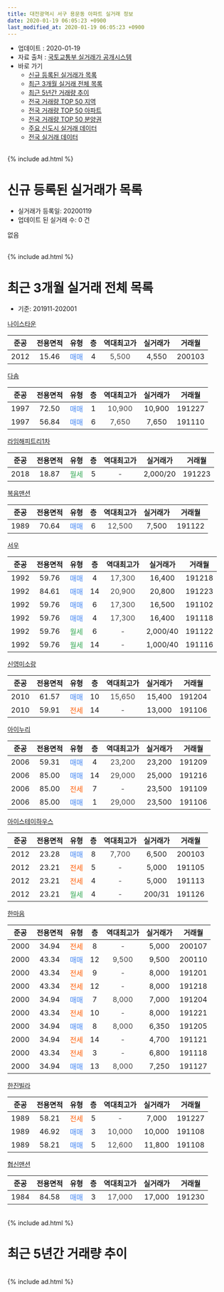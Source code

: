 ```yaml
---
title: 대전광역시 서구 용문동 아파트 실거래 정보
date: 2020-01-19 06:05:23 +0900
last_modified_at: 2020-01-19 06:05:23 +0900
---
```


* 업데이트 : 2020-01-19
* 자료 출처 : [국토교통부 실거래가 공개시스템](http://rt.molit.go.kr)
* 바로 가기
    * [신규 등록된 실거래가 목록](#신규-등록된-실거래가-목록)
    * [최근 3개월 실거래 전체 목록](#최근-3개월-실거래-전체-목록)
    * [최근 5년간 거래량 추이](#최근-5년간-거래량-추이)
    * [전국 거래량 TOP 50 지역](https://apt-info.github.io/apt-trade-info/최근-3개월-전국에서-가장-거래가-많이-발생한-지역)
    * [전국 거래량 TOP 50 아파트](https://apt-info.github.io/apt-trade-info/최근-3개월-전국에서-가장-거래가-많이-발생한-아파트)
    * [전국 거래량 TOP 50 분양권](https://apt-info.github.io/apt-trade-info/최근-3개월-전국에서-가장-거래가-많이-발생한-분양권)
    * [주요 신도시 실거래 데이터](https://apt-info.github.io/apt-trade-info/주요-신도시)
    * [전국 실거래 데이터](https://apt-info.github.io/apt-trade-info/전국)
<br>
{% include ad.html %}
<br>

# 신규 등록된 실거래가 목록
* 실거래가 등록일: 20200119
* 업데이트 된 실거래 수: 0 건

없음

<br>
{% include ad.html %}
<br>

# 최근 3개월 실거래 전체 목록
* 기준: 201911-202001


[나이스타운](https://search.naver.com/search.naver?query=%EB%8C%80%EC%A0%84%EA%B4%91%EC%97%AD%EC%8B%9C+%EC%84%9C%EA%B5%AC+%EC%9A%A9%EB%AC%B8%EB%8F%99+%EB%82%98%EC%9D%B4%EC%8A%A4%ED%83%80%EC%9A%B4)

|준공|전용면적|유형|층|역대최고가|실거래가|거래월|
|:---:|:---:|:---:|:---:|:---:|:---:|:---:|
|2012|15.46|<span style="color:#4285f3">매매</span>|4|<span style="color:#444444">5,500</span>|4,550|200103|

[다솜](https://search.naver.com/search.naver?query=%EB%8C%80%EC%A0%84%EA%B4%91%EC%97%AD%EC%8B%9C+%EC%84%9C%EA%B5%AC+%EC%9A%A9%EB%AC%B8%EB%8F%99+%EB%8B%A4%EC%86%9C)

|준공|전용면적|유형|층|역대최고가|실거래가|거래월|
|:---:|:---:|:---:|:---:|:---:|:---:|:---:|
|1997|72.50|<span style="color:#4285f3">매매</span>|1|<span style="color:#444444">10,900</span>|10,900|191227|
|1997|56.84|<span style="color:#4285f3">매매</span>|6|<span style="color:#444444">7,650</span>|7,650|191110|

[라임해피트리1차](https://search.naver.com/search.naver?query=%EB%8C%80%EC%A0%84%EA%B4%91%EC%97%AD%EC%8B%9C+%EC%84%9C%EA%B5%AC+%EC%9A%A9%EB%AC%B8%EB%8F%99+%EB%9D%BC%EC%9E%84%ED%95%B4%ED%94%BC%ED%8A%B8%EB%A6%AC1%EC%B0%A8)

|준공|전용면적|유형|층|역대최고가|실거래가|거래월|
|:---:|:---:|:---:|:---:|:---:|:---:|:---:|
|2018|18.87|<span style="color:#34a853">월세</span>|5|<span style="color:#444444">-</span>|2,000/20|191223|

[복음맨션](https://search.naver.com/search.naver?query=%EB%8C%80%EC%A0%84%EA%B4%91%EC%97%AD%EC%8B%9C+%EC%84%9C%EA%B5%AC+%EC%9A%A9%EB%AC%B8%EB%8F%99+%EB%B3%B5%EC%9D%8C%EB%A7%A8%EC%85%98)

|준공|전용면적|유형|층|역대최고가|실거래가|거래월|
|:---:|:---:|:---:|:---:|:---:|:---:|:---:|
|1989|70.64|<span style="color:#4285f3">매매</span>|6|<span style="color:#444444">12,500</span>|7,500|191122|

[서우](https://search.naver.com/search.naver?query=%EB%8C%80%EC%A0%84%EA%B4%91%EC%97%AD%EC%8B%9C+%EC%84%9C%EA%B5%AC+%EC%9A%A9%EB%AC%B8%EB%8F%99+%EC%84%9C%EC%9A%B0)

|준공|전용면적|유형|층|역대최고가|실거래가|거래월|
|:---:|:---:|:---:|:---:|:---:|:---:|:---:|
|1992|59.76|<span style="color:#4285f3">매매</span>|4|<span style="color:#444444">17,300</span>|16,400|191218|
|1992|84.61|<span style="color:#4285f3">매매</span>|14|<span style="color:#444444">20,900</span>|20,800|191223|
|1992|59.76|<span style="color:#4285f3">매매</span>|6|<span style="color:#444444">17,300</span>|16,500|191102|
|1992|59.76|<span style="color:#4285f3">매매</span>|4|<span style="color:#444444">17,300</span>|16,400|191118|
|1992|59.76|<span style="color:#34a853">월세</span>|6|<span style="color:#444444">-</span>|2,000/40|191122|
|1992|59.76|<span style="color:#34a853">월세</span>|14|<span style="color:#444444">-</span>|1,000/40|191116|

[신영미소랑](https://search.naver.com/search.naver?query=%EB%8C%80%EC%A0%84%EA%B4%91%EC%97%AD%EC%8B%9C+%EC%84%9C%EA%B5%AC+%EC%9A%A9%EB%AC%B8%EB%8F%99+%EC%8B%A0%EC%98%81%EB%AF%B8%EC%86%8C%EB%9E%91)

|준공|전용면적|유형|층|역대최고가|실거래가|거래월|
|:---:|:---:|:---:|:---:|:---:|:---:|:---:|
|2010|61.57|<span style="color:#4285f3">매매</span>|10|<span style="color:#444444">15,650</span>|15,400|191204|
|2010|59.91|<span style="color:#ff5a00">전세</span>|14|<span style="color:#444444">-</span>|13,000|191106|

[아이누리](https://search.naver.com/search.naver?query=%EB%8C%80%EC%A0%84%EA%B4%91%EC%97%AD%EC%8B%9C+%EC%84%9C%EA%B5%AC+%EC%9A%A9%EB%AC%B8%EB%8F%99+%EC%95%84%EC%9D%B4%EB%88%84%EB%A6%AC)

|준공|전용면적|유형|층|역대최고가|실거래가|거래월|
|:---:|:---:|:---:|:---:|:---:|:---:|:---:|
|2006|59.31|<span style="color:#4285f3">매매</span>|4|<span style="color:#444444">23,200</span>|23,200|191209|
|2006|85.00|<span style="color:#4285f3">매매</span>|14|<span style="color:#444444">29,000</span>|25,000|191216|
|2006|85.00|<span style="color:#ff5a00">전세</span>|7|<span style="color:#444444">-</span>|23,500|191109|
|2006|85.00|<span style="color:#4285f3">매매</span>|1|<span style="color:#444444">29,000</span>|23,500|191106|

[아이스테이하우스](https://search.naver.com/search.naver?query=%EB%8C%80%EC%A0%84%EA%B4%91%EC%97%AD%EC%8B%9C+%EC%84%9C%EA%B5%AC+%EC%9A%A9%EB%AC%B8%EB%8F%99+%EC%95%84%EC%9D%B4%EC%8A%A4%ED%85%8C%EC%9D%B4%ED%95%98%EC%9A%B0%EC%8A%A4)

|준공|전용면적|유형|층|역대최고가|실거래가|거래월|
|:---:|:---:|:---:|:---:|:---:|:---:|:---:|
|2012|23.28|<span style="color:#4285f3">매매</span>|8|<span style="color:#444444">7,700</span>|6,500|200103|
|2012|23.21|<span style="color:#ff5a00">전세</span>|5|<span style="color:#444444">-</span>|5,000|191105|
|2012|23.21|<span style="color:#ff5a00">전세</span>|4|<span style="color:#444444">-</span>|5,000|191113|
|2012|23.21|<span style="color:#34a853">월세</span>|4|<span style="color:#444444">-</span>|200/31|191126|

[한마음](https://search.naver.com/search.naver?query=%EB%8C%80%EC%A0%84%EA%B4%91%EC%97%AD%EC%8B%9C+%EC%84%9C%EA%B5%AC+%EC%9A%A9%EB%AC%B8%EB%8F%99+%ED%95%9C%EB%A7%88%EC%9D%8C)

|준공|전용면적|유형|층|역대최고가|실거래가|거래월|
|:---:|:---:|:---:|:---:|:---:|:---:|:---:|
|2000|34.94|<span style="color:#ff5a00">전세</span>|8|<span style="color:#444444">-</span>|5,000|200107|
|2000|43.34|<span style="color:#4285f3">매매</span>|12|<span style="color:#444444">9,500</span>|9,500|200110|
|2000|43.34|<span style="color:#ff5a00">전세</span>|9|<span style="color:#444444">-</span>|8,000|191201|
|2000|43.34|<span style="color:#ff5a00">전세</span>|12|<span style="color:#444444">-</span>|8,000|191218|
|2000|34.94|<span style="color:#4285f3">매매</span>|7|<span style="color:#444444">8,000</span>|7,000|191204|
|2000|43.34|<span style="color:#ff5a00">전세</span>|10|<span style="color:#444444">-</span>|8,000|191221|
|2000|34.94|<span style="color:#4285f3">매매</span>|8|<span style="color:#444444">8,000</span>|6,350|191205|
|2000|34.94|<span style="color:#ff5a00">전세</span>|14|<span style="color:#444444">-</span>|4,700|191121|
|2000|43.34|<span style="color:#ff5a00">전세</span>|3|<span style="color:#444444">-</span>|6,800|191118|
|2000|34.94|<span style="color:#4285f3">매매</span>|13|<span style="color:#444444">8,000</span>|7,250|191127|

[한진빌라](https://search.naver.com/search.naver?query=%EB%8C%80%EC%A0%84%EA%B4%91%EC%97%AD%EC%8B%9C+%EC%84%9C%EA%B5%AC+%EC%9A%A9%EB%AC%B8%EB%8F%99+%ED%95%9C%EC%A7%84%EB%B9%8C%EB%9D%BC)

|준공|전용면적|유형|층|역대최고가|실거래가|거래월|
|:---:|:---:|:---:|:---:|:---:|:---:|:---:|
|1989|58.21|<span style="color:#ff5a00">전세</span>|5|<span style="color:#444444">-</span>|7,000|191227|
|1989|46.92|<span style="color:#4285f3">매매</span>|3|<span style="color:#444444">10,000</span>|10,000|191108|
|1989|58.21|<span style="color:#4285f3">매매</span>|5|<span style="color:#444444">12,600</span>|11,800|191108|

[협신맨션](https://search.naver.com/search.naver?query=%EB%8C%80%EC%A0%84%EA%B4%91%EC%97%AD%EC%8B%9C+%EC%84%9C%EA%B5%AC+%EC%9A%A9%EB%AC%B8%EB%8F%99+%ED%98%91%EC%8B%A0%EB%A7%A8%EC%85%98)

|준공|전용면적|유형|층|역대최고가|실거래가|거래월|
|:---:|:---:|:---:|:---:|:---:|:---:|:---:|
|1984|84.58|<span style="color:#4285f3">매매</span>|3|<span style="color:#444444">17,000</span>|17,000|191230|


<br>
{% include ad.html %}
<br>

# 최근 5년간 거래량 추이


<div style="width:100%;">
    <canvas id="deal_progress" height="200"></canvas>
</div>

<script>
new Chart(document.getElementById("deal_progress"), {
    type: 'line',
    data: {
        labels: ['201501','201502','201503','201504','201505','201506','201507','201508','201509','201510','201511','201512','201601','201602','201603','201604','201605','201606','201607','201608','201609','201610','201611','201612','201701','201702','201703','201704','201705','201706','201707','201708','201709','201710','201711','201712','201801','201802','201803','201804','201805','201806','201807','201808','201809','201810','201811','201812','201901','201902','201903','201904','201905','201906','201907','201908','201909','201910','201911','201912','202001'],
        datasets: [{
            label: '매매',
            pointRadius: 1,
            data: [9, 8, 15, 9, 8, 7, 7, 7, 14, 7, 13, 6, 10, 10, 19, 18, 11, 9, 6, 14, 9, 10, 12, 4, 11, 6, 9, 15, 8, 13, 9, 12, 17, 5, 9, 6, 6, 7, 11, 4, 7, 9, 2, 3, 8, 14, 16, 12, 10, 14, 13, 13, 11, 7, 7, 10, 2, 14, 8, 9, 3],
            borderColor: "rgba(255, 201, 14, 1)",
            backgroundColor: "rgba(255, 201, 14, 0.5)",
            fill: false,
            lineTension: 0
        },{
            label: '전월세',
            pointRadius: 1,
            data: [13, 15, 12, 16, 4, 13, 9, 5, 12, 11, 4, 12, 11, 9, 11, 7, 8, 12, 17, 8, 7, 15, 3, 1, 10, 14, 4, 8, 9, 2, 9, 9, 3, 4, 5, 3, 4, 4, 8, 4, 8, 11, 6, 7, 8, 10, 9, 8, 18, 21, 11, 8, 11, 4, 12, 8, 6, 4, 9, 5, 1],
            borderColor: "rgba(0, 141, 185, 1)",
            backgroundColor: "rgba(0, 141, 185, 0.5)",
            fill: false,
            lineTension: 0
        }
        ]
    },
    options: {
        responsive: true,
        title: {
            display: false
        },
        tooltips: {
            mode: 'index',
            intersect: false
        },
        hover: {
            mode: 'nearest',
            intersect: true
        },
        scales: {
            xAxes: [{
                display: true,
                scaleLabel: {
                    display: true,
                    labelString: '년/월'
                }
            }],
            yAxes: [{
                display: true,
                ticks: {
                    suggestedMin: 0,
                },
                scaleLabel: {
                    display: true,
                    labelString: '실거래 수'
                }
            }]
        }
    }
});

</script>


<br>
{% include ad.html %}
<br>

